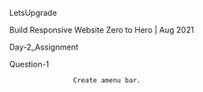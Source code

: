 LetsUpgrade

Build Responsive Website Zero to Hero | Aug 2021

Day-2_Assignment

Question-1

                    Create amenu bar.
